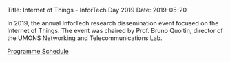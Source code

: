 Title: Internet of Things - InforTech Day 2019
Date: 2019-05-20

In 2019, the annual InforTech research dissemination event focused on the Internet of Things. The event was chaired by Prof. Bruno Quoitin, director of the UMONS Networking and Telecommunications Lab.

[Programme Schedule]({static}infortechday2019-schedule.pdf)
